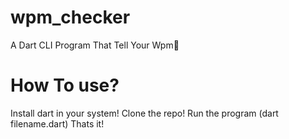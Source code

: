 # wpm_checker
A Dart CLI Program That Tell Your Wpm🍃
# How To use?
Install dart in your system!
Clone the repo!
Run the program (dart filename.dart)
Thats it!

